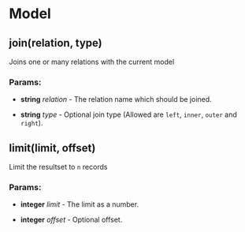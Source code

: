 # Model

## join(relation, type)

Joins one or many relations with the current model

### Params: 

* **string** *relation* - The relation name which should be joined.

* **string** *type* - Optional join type (Allowed are `left`, `inner`, `outer` and `right`).

## limit(limit, offset)

Limit the resultset to `n` records

### Params: 

* **integer** *limit* - The limit as a number.

* **integer** *offset* - Optional offset.

